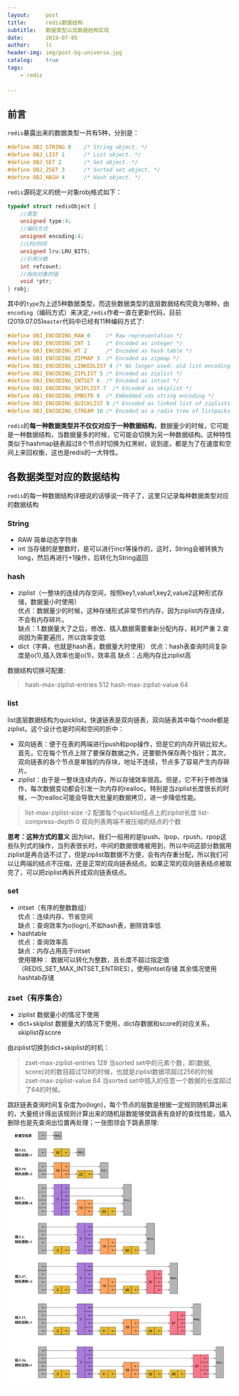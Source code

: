```yaml
---
layout:     post
title:      redis数据结构
subtitle:   数据类型以及数据结构实现
date:       2019-07-05
author:     lc
header-img: img/post-bg-universe.jpg
catalog:    true
tags:
    - redis

---
```


## 前言
`redis`暴露出来的数据类型一共有5种，分别是：
``` c
#define OBJ_STRING 0    /* String object. */
#define OBJ_LIST 1      /* List object. */
#define OBJ_SET 2       /* Set object. */
#define OBJ_ZSET 3      /* Sorted set object. */
#define OBJ_HASH 4      /* Hash object. */
```
`redis`源码定义的统一对象robj格式如下：

``` c
typedef struct redisObject {
    //类型
    unsigned type:4;
    //编码方式
    unsigned encoding:4;
    //LRU时间
    unsigned lru:LRU_BITS;
    //引用计数
    int refcount;
    //指向对象的值
    void *ptr;
} robj;
```
其中的`type`为上述5种数据类型，而这些数据类型的底层数据结构究竟为哪种，由`encoding`（编码方式）来决定,`redis`作者一直在更新代码，目前(2019.07.05)`master`代码中已经有11种编码方式了:
``` c
#define OBJ_ENCODING_RAW 0     /* Raw representation */
#define OBJ_ENCODING_INT 1     /* Encoded as integer */
#define OBJ_ENCODING_HT 2      /* Encoded as hash table */
#define OBJ_ENCODING_ZIPMAP 3  /* Encoded as zipmap */
#define OBJ_ENCODING_LINKEDLIST 4 /* No longer used: old list encoding. */
#define OBJ_ENCODING_ZIPLIST 5 /* Encoded as ziplist */
#define OBJ_ENCODING_INTSET 6  /* Encoded as intset */
#define OBJ_ENCODING_SKIPLIST 7  /* Encoded as skiplist */
#define OBJ_ENCODING_EMBSTR 8  /* Embedded sds string encoding */
#define OBJ_ENCODING_QUICKLIST 9 /* Encoded as linked list of ziplists */
#define OBJ_ENCODING_STREAM 10 /* Encoded as a radix tree of listpacks */
```
`redis`的**每一种数据类型并不仅仅对应于一种数据结构**，数据量少的时候，它可能是一种数据结构，当数据量多的时候，它可能会切换为另一种数据结构。这种特性类似于hashmap链表超过8个节点时切换为红黑树，说到底，都是为了在速度和空间上来回权衡，这也是redis的一大特性。

## 各数据类型对应的数据结构
`redis`的每一种数据结构详细说的话够说一阵子了，这里只记录每种数据类型对应的数据结构
### String
- RAW 简单动态字符串
- int 当存储的是整数时，是可以进行incr等操作的，这时，String会被转换为long，然后再进行+1操作，后转化为String返回

### hash
- ziplist（一整块的连续内存空间，按照key1,value1,key2,value2这种形式存储，数据量小时使用）  
    优点：数据量少的时候，这种存储形式非常节约内存，因为ziplist内存连续，不会有内存碎片。  
    缺点：1.数据量大了之后，修改、插入数据需要重新分配内存，耗时严重
        2.查询因为需要遍历，所以效率变低
- dict（字典，也就是hash表，数据量大时使用）
    优点：hash表查询时间复杂度是o(1),插入效率也是o(1)，效率高
    缺点：占用内存比ziplist高
    
 数据结构切换可配置:
 > hash-max-ziplist-entries 512
hash-max-ziplist-value 64

### list
list底层数据结构为quicklist，快速链表是双向链表，双向链表其中每个node都是ziplist。这个设计也是时间和空间的折中：
- 双向链表：便于在表的两端进行push和pop操作，但是它的内存开销比较大。首先，它在每个节点上除了要保存数据之外，还要额外保存两个指针；其次，双向链表的各个节点是单独的内存块，地址不连续，节点多了容易产生内存碎片。
- ziplist：由于是一整块连续内存，所以存储效率很高。但是，它不利于修改操作，每次数据变动都会引发一次内存的realloc。特别是当ziplist长度很长的时候，一次realloc可能会导致大批量的数据拷贝，进一步降低性能。
> list-max-ziplist-size -2  配置每个quicklist结点上的ziplist长度
> list-compress-depth 0 双向列表两端不被压缩的结点的个数

**思考：这种方式的意义**
因为list，我们一般用的是lpush、lpop、rpush、rpop这些队列式的操作，当列表很长时，中间的数据很难被用到，所以中间这部分数据用ziplist是再合适不过了，但是ziplist取数据不方便，会有内存重分配，所以我们可以让两端的结点不压缩，还是正常的双向链表结点。如果正常的双向链表结点被取完了，可以把ziplist再拆开成双向链表结点。

### set
- intset（有序的整数数组）  
    优点：连续内存、节省空间  
    缺点：查询效率为o(logn),不如hash表，删除效率低
- hashtable  
    优点：查询效率高  
    缺点：内存占用高于intset  
使用哪种：
    数据可以转化为整数，且长度不超过指定值（REDIS_SET_MAX_INTSET_ENTRIES），使用intset存储
    其余情况使用hashtab存储
    
### zset（有序集合）
- ziplist 数据量小的情况下使用
- dict+skiplist 数据量大的情况下使用，dict存数据和score的对应关系，skiplist存score

由ziplist切换到dict+skiplist的时机：
> zset-max-ziplist-entries 128 
当sorted set中的元素个数，即(数据, score)对的数目超过128的时候，也就是ziplist数据项超过256的时候  
zset-max-ziplist-value 64
当sorted set中插入的任意一个数据的长度超过了64的时候。

跳跃链表查询时间复杂度为o(logn)，每个节点的层数是根据一定规则随机算出来的，大量统计得出该规则计算出来的随机层数能够使跳表有良好的查找性能，插入删除也是先查询出位置再处理；一张图领会下跳表原理:
![](https://github.com/skyWalkerLong/skywalkerlong.github.io/blob/master/img/2019070501.png?raw=true)


